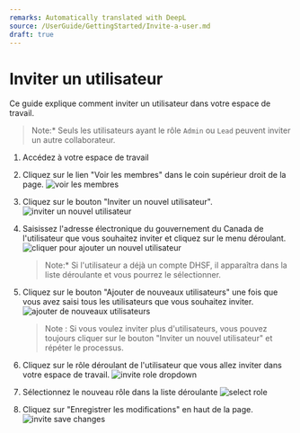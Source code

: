 ```yaml
---
remarks: Automatically translated with DeepL
source: /UserGuide/GettingStarted/Invite-a-user.md
draft: true
---
```


# Inviter un utilisateur

Ce guide explique comment inviter un utilisateur dans votre espace de travail.

> Note:* Seuls les utilisateurs ayant le rôle `Admin` ou `Lead` peuvent inviter un autre collaborateur.

1. Accédez à votre espace de travail
1. Cliquez sur le lien "Voir les membres" dans le coin supérieur droit de la page.
    ![voir les membres](view-members.png)
1. Cliquez sur le bouton "Inviter un nouvel utilisateur".
    ![inviter un nouvel utilisateur](invite-new-user.png)
1. Saisissez l'adresse électronique du gouvernement du Canada de l'utilisateur que vous souhaitez inviter et cliquez sur le menu déroulant.
    ![cliquer pour ajouter un nouvel utilisateur](click-add-new-user.png)

    > Note:* Si l'utilisateur a déjà un compte DHSF, il apparaîtra dans la liste déroulante et vous pourrez le sélectionner.

1. Cliquez sur le bouton "Ajouter de nouveaux utilisateurs" une fois que vous avez saisi tous les utilisateurs que vous souhaitez inviter.
    ![ajouter de nouveaux utilisateurs ](add-new-users.png)

    > Note : Si vous voulez inviter plus d'utilisateurs, vous pouvez toujours cliquer sur le bouton "Inviter un nouvel utilisateur" et répéter le processus.

1. Cliquez sur le rôle déroulant de l'utilisateur que vous allez inviter dans votre espace de travail.
    ![invite role dropdown](invite-role-dropdown.png)

1. Sélectionnez le nouveau rôle dans la liste déroulante
    ![select role](select-role.png)

1. Cliquez sur "Enregistrer les modifications" en haut de la page.
    ![invite save changes](invite-save-changes.png)
